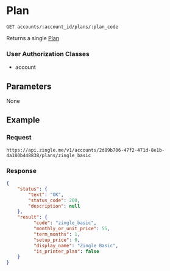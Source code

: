 # Plan

    GET accounts/:account_id/plans/:plan_code
    
Returns a single [Plan]

### User Authorization Classes 
* account

## Parameters
None

## Example
### Request

    https://api.zingle.me/v1/accounts/2d89b706-47f2-471d-8e1b-4a180b448838/plans/zingle_basic

### Response
``` json
{
    "status": {
        "text": "OK",
        "status_code": 200,
        "description": null
    },
    "result": {
          "code": "zingle_basic",
          "monthly_or_unit_price": 55,
          "term_months": 1,
          "setup_price": 0,
          "display_name": "Zingle Basic",
          "is_printer_plan": false
    }
}
```

[Plan]: README.md
